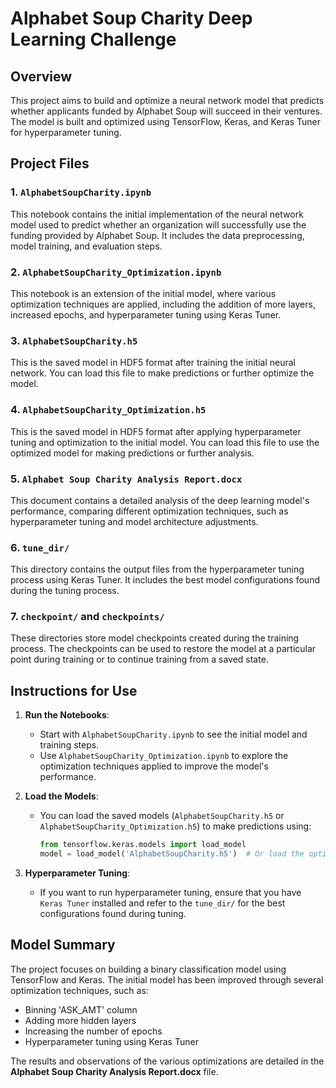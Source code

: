 # Alphabet Soup Charity Deep Learning Challenge

## Overview
This project aims to build and optimize a neural network model that predicts whether applicants funded by Alphabet Soup will succeed in their ventures. The model is built and optimized using TensorFlow, Keras, and Keras Tuner for hyperparameter tuning.

## Project Files

### 1. `AlphabetSoupCharity.ipynb`
This notebook contains the initial implementation of the neural network model used to predict whether an organization will successfully use the funding provided by Alphabet Soup. It includes the data preprocessing, model training, and evaluation steps.

### 2. `AlphabetSoupCharity_Optimization.ipynb`
This notebook is an extension of the initial model, where various optimization techniques are applied, including the addition of more layers, increased epochs, and hyperparameter tuning using Keras Tuner.

### 3. `AlphabetSoupCharity.h5`
This is the saved model in HDF5 format after training the initial neural network. You can load this file to make predictions or further optimize the model.

### 4. `AlphabetSoupCharity_Optimization.h5`
This is the saved model in HDF5 format after applying hyperparameter tuning and optimization to the initial model. You can load this file to use the optimized model for making predictions or further analysis.

### 5. `Alphabet Soup Charity Analysis Report.docx`
This document contains a detailed analysis of the deep learning model's performance, comparing different optimization techniques, such as hyperparameter tuning and model architecture adjustments.

### 6. `tune_dir/`
This directory contains the output files from the hyperparameter tuning process using Keras Tuner. It includes the best model configurations found during the tuning process.

### 7. `checkpoint/` and `checkpoints/`
These directories store model checkpoints created during the training process. The checkpoints can be used to restore the model at a particular point during training or to continue training from a saved state.

## Instructions for Use

1. **Run the Notebooks**:
   - Start with `AlphabetSoupCharity.ipynb` to see the initial model and training steps.
   - Use `AlphabetSoupCharity_Optimization.ipynb` to explore the optimization techniques applied to improve the model's performance.

2. **Load the Models**:
   - You can load the saved models (`AlphabetSoupCharity.h5` or `AlphabetSoupCharity_Optimization.h5`) to make predictions using:
     ```python
     from tensorflow.keras.models import load_model
     model = load_model('AlphabetSoupCharity.h5')  # Or load the optimization model
     ```

3. **Hyperparameter Tuning**:
   - If you want to run hyperparameter tuning, ensure that you have `Keras Tuner` installed and refer to the `tune_dir/` for the best configurations found during tuning.

## Model Summary

The project focuses on building a binary classification model using TensorFlow and Keras. The initial model has been improved through several optimization techniques, such as:
- Binning 'ASK_AMT' column
- Adding more hidden layers
- Increasing the number of epochs
- Hyperparameter tuning using Keras Tuner

The results and observations of the various optimizations are detailed in the **Alphabet Soup Charity Analysis Report.docx** file.

